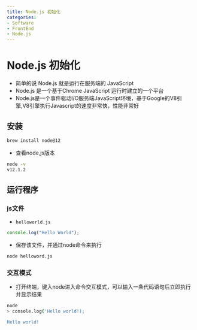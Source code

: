```yaml
---
title: Node.js 初始化
categories:
- Software
- FrontEnd
- Node.js
---
```

# Node.js 初始化

- 简单的说 Node.js 就是运行在服务端的 JavaScript
- Node.js 是一个基于Chrome JavaScript 运行时建立的一个平台
- Node.js是一个事件驱动I/O服务端JavaScript环境，基于Google的V8引擎,V8引擎执行Javascript的速度非常快，性能非常好

## 安装

```bash
brew install node@12
```

- 查看node,js版本

```bash
node -v
v12.1.2
```

## 运行程序

### js文件

- `helloworld.js`

```js
console.log("Hello World");
```

- 保存该文件，并通过node命令来执行

```bash
node helloword.js
```

### 交互模式

- 打开终端，键入node进入命令交互模式，可以输入一条代码语句后立即执行并显示结果

```bash
node
> console.log('Hello world!);

Hello world!
```



